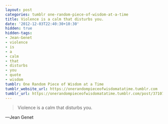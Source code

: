 ```yaml
---
layout: post
categories: tumblr one-random-piece-of-wisdom-at-a-time
title: Violence is a calm that disturbs you.
date: '2012-12-03T22:40:30+10:30'
hidden: true
hidden-tags:
- Jean-Genet
- violence
- is
- a
- calm
- that
- disturbs
- you
- quote
- wisdom
tumblr: One Random Piece of Wisdom at a Time
tumblr_website_url: https://onerandompieceofwisdomatatime.tumblr.com
tumblr_url: https://onerandompieceofwisdomatatime.tumblr.com/post/37107918158/violence-is-a-calm-that-disturbs-you
---
```

> Violence is a calm that disturbs you.

—Jean Genet
